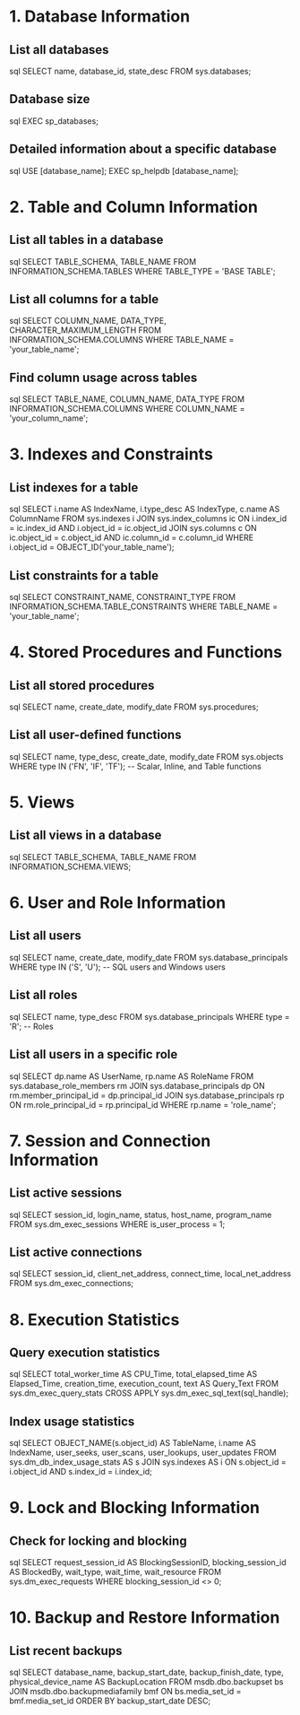 # 1. Database Information
## List all databases
sql
SELECT name, database_id, state_desc
FROM sys.databases;
## Database size
sql
EXEC sp_databases;
## Detailed information about a specific database
sql
USE [database_name];
EXEC sp_helpdb [database_name];
# 2. Table and Column Information
## List all tables in a database
sql
SELECT TABLE_SCHEMA, TABLE_NAME
FROM INFORMATION_SCHEMA.TABLES
WHERE TABLE_TYPE = 'BASE TABLE';
## List all columns for a table
sql
SELECT COLUMN_NAME, DATA_TYPE, CHARACTER_MAXIMUM_LENGTH
FROM INFORMATION_SCHEMA.COLUMNS
WHERE TABLE_NAME = 'your_table_name';
## Find column usage across tables
sql
SELECT TABLE_NAME, COLUMN_NAME, DATA_TYPE
FROM INFORMATION_SCHEMA.COLUMNS
WHERE COLUMN_NAME = 'your_column_name';
# 3. Indexes and Constraints
## List indexes for a table
sql
SELECT i.name AS IndexName, i.type_desc AS IndexType, c.name AS ColumnName
FROM sys.indexes i
JOIN sys.index_columns ic ON i.index_id = ic.index_id AND i.object_id = ic.object_id
JOIN sys.columns c ON ic.object_id = c.object_id AND ic.column_id = c.column_id
WHERE i.object_id = OBJECT_ID('your_table_name');
## List constraints for a table
sql
SELECT CONSTRAINT_NAME, CONSTRAINT_TYPE
FROM INFORMATION_SCHEMA.TABLE_CONSTRAINTS
WHERE TABLE_NAME = 'your_table_name';
# 4. Stored Procedures and Functions
## List all stored procedures
sql
SELECT name, create_date, modify_date
FROM sys.procedures;
## List all user-defined functions
sql
SELECT name, type_desc, create_date, modify_date
FROM sys.objects
WHERE type IN ('FN', 'IF', 'TF'); -- Scalar, Inline, and Table functions
# 5. Views
## List all views in a database
sql
SELECT TABLE_SCHEMA, TABLE_NAME
FROM INFORMATION_SCHEMA.VIEWS;
# 6. User and Role Information
## List all users
sql
SELECT name, create_date, modify_date
FROM sys.database_principals
WHERE type IN ('S', 'U'); -- SQL users and Windows users
## List all roles
sql
SELECT name, type_desc
FROM sys.database_principals
WHERE type = 'R'; -- Roles
## List all users in a specific role
sql
SELECT dp.name AS UserName, rp.name AS RoleName
FROM sys.database_role_members rm
JOIN sys.database_principals dp ON rm.member_principal_id = dp.principal_id
JOIN sys.database_principals rp ON rm.role_principal_id = rp.principal_id
WHERE rp.name = 'role_name';
# 7. Session and Connection Information
## List active sessions
sql
SELECT session_id, login_name, status, host_name, program_name
FROM sys.dm_exec_sessions
WHERE is_user_process = 1;
## List active connections
sql
SELECT session_id, client_net_address, connect_time, local_net_address
FROM sys.dm_exec_connections;
# 8. Execution Statistics
## Query execution statistics
sql
SELECT total_worker_time AS CPU_Time, total_elapsed_time AS Elapsed_Time,
       creation_time, execution_count, text AS Query_Text
FROM sys.dm_exec_query_stats
CROSS APPLY sys.dm_exec_sql_text(sql_handle);
## Index usage statistics
sql
SELECT OBJECT_NAME(s.object_id) AS TableName, i.name AS IndexName, 
       user_seeks, user_scans, user_lookups, user_updates
FROM sys.dm_db_index_usage_stats AS s
JOIN sys.indexes AS i ON s.object_id = i.object_id AND s.index_id = i.index_id;
# 9. Lock and Blocking Information
## Check for locking and blocking
sql
SELECT request_session_id AS BlockingSessionID, 
       blocking_session_id AS BlockedBy,
       wait_type, wait_time, wait_resource
FROM sys.dm_exec_requests
WHERE blocking_session_id <> 0;
# 10. Backup and Restore Information
## List recent backups
sql
SELECT database_name, backup_start_date, backup_finish_date, type,
       physical_device_name AS BackupLocation
FROM msdb.dbo.backupset bs
JOIN msdb.dbo.backupmediafamily bmf ON bs.media_set_id = bmf.media_set_id
ORDER BY backup_start_date DESC;

